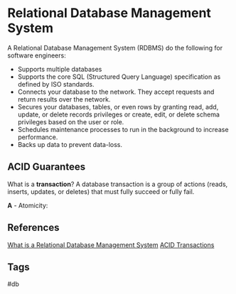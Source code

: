 # Relational Database Management System

A Relational Database Management System (RDBMS) do the following for software engineers:  

* Supports multiple databases  
* Supports the core SQL (Structured Query Language) specification as defined by 
ISO standards.  
* Connects your database to the network. They accept requests and return results over 
the network.  
* Secures your databases, tables, or even rows by granting read, add, update, or delete 
records privileges or create, edit, or delete schema privileges based on the user or role.  
* Schedules maintenance processes to run in the background to increase performance.  
* Backs up data to prevent data-loss.    

## ACID Guarantees

What is a **transaction**? A database transaction is a group of actions 
(reads, inserts, updates, or deletes) that must fully succeed or fully fail.

**A** - Atomicity: 

## References

[What is a Relational Database Management System](https://www.codecademy.com/article/what-is-rdbms-sql)
[ACID Transactions](https://www.databricks.com/glossary/acid-transactions)

## Tags
#db

